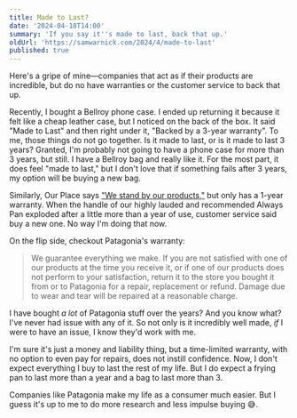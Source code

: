 ```yaml
---
title: Made to Last?
date: '2024-04-18T14:00'
summary: 'If you say it''s made to last, back that up.'
oldUrl: 'https://samwarnick.com/2024/4/made-to-last'
published: true
---
```


Here's a gripe of mine—companies that act as if their products are incredible, but do no have warranties or the customer service to back that up.

Recently, I bought a Bellroy phone case. I ended up returning it because it felt like a cheap leather case, but I noticed on the back of the box. It said "Made to Last" and then right under it, "Backed by a 3-year warranty". To me, those things do not go together. Is it made to last, or is it made to last 3 years? Granted, I'm probably not going to have a phone case for more than 3 years, but still. I have a Bellroy bag and really like it. For the most part, it does feel "made to last," but I don't love that if something fails after 3 years, my option will be buying a new bag.

Similarly, Our Place says ["We stand by our products,"](https://fromourplace.com/pages/warranty) but only has a 1-year warranty. When the handle of our highly lauded and recommended Always Pan exploded after a little more than a year of use, customer service said buy a new one. No way I'm doing that now.

On the flip side, checkout Patagonia's warranty:
> We guarantee everything we make. If you are not satisfied with one of our products at the time you receive it, or if one of our products does not perform to your satisfaction, return it to the store you bought it from or to Patagonia for a repair, replacement or refund. Damage due to wear and tear will be repaired at a reasonable charge.

I have bought _a lot_ of Patagonia stuff over the years? And you know what? I've never had issue with any of it. So not only is it incredibly well made, _if_ I were to have an issue, I know they'd work with me.

I'm sure it's just a money and liability thing, but a time-limited warranty, with no option to even pay for repairs, does not instill confidence. Now, I don't expect everything I buy to last the rest of my life. But I do expect a frying pan to last more than a year and a bag to last more than 3.

Companies like Patagonia make my life as a consumer much easier. But I guess it's up to me to do more research and less impulse buying 😅.
